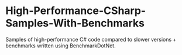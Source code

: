 # High-Performance-CSharp-Samples-With-Benchmarks
Samples of high-performance C# code compared to slower versions + benchmarks written using BenchmarkDotNet.

